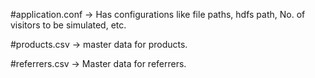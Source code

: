 #application.conf -> Has configurations like file paths, hdfs path, No. of visitors to be simulated, etc.

#products.csv -> master data for products.

#referrers.csv -> Master data for referrers.
